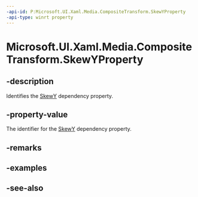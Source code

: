 ```yaml
---
-api-id: P:Microsoft.UI.Xaml.Media.CompositeTransform.SkewYProperty
-api-type: winrt property
---
```


<!-- Property syntax
public Windows.UI.Xaml.DependencyProperty SkewYProperty { get; }
-->

# Microsoft.UI.Xaml.Media.CompositeTransform.SkewYProperty

## -description
Identifies the [SkewY](compositetransform_skewy.md) dependency property.

## -property-value
The identifier for the [SkewY](compositetransform_skewy.md) dependency property.

## -remarks

## -examples

## -see-also
